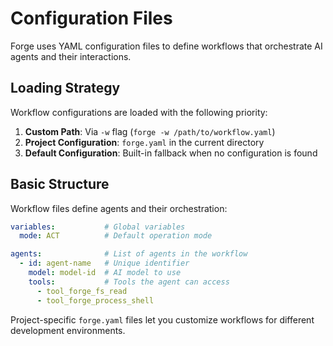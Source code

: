 # Configuration Files

Forge uses YAML configuration files to define workflows that orchestrate AI agents and their interactions.

## Loading Strategy

Workflow configurations are loaded with the following priority:

1. **Custom Path**: Via `-w` flag (`forge -w /path/to/workflow.yaml`)
2. **Project Configuration**: `forge.yaml` in the current directory
3. **Default Configuration**: Built-in fallback when no configuration is found

## Basic Structure

Workflow files define agents and their orchestration:

```yaml
variables:           # Global variables 
  mode: ACT          # Default operation mode

agents:              # List of agents in the workflow
  - id: agent-name   # Unique identifier
    model: model-id  # AI model to use
    tools:           # Tools the agent can access
      - tool_forge_fs_read
      - tool_forge_process_shell
```

Project-specific `forge.yaml` files let you customize workflows for different development environments.